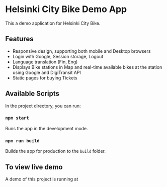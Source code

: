 # Helsinki City Bike Demo App

This a demo application for Helsinki City Bike.

## Features

-  Responsive design, supporting both mobile and Desktop browsers
-  Login with Google, Session storage, Logout
-  Language translation (Fin, Eng)
-  Displays Bike stations in Map and real-time available bikes at the station using Google and DigiTransit API
-  Static pages for buying Tickets

## Available Scripts

In the project directory, you can run:

### `npm start`

Runs the app in the development mode.

### `npm run build`

Builds the app for production to the `build` folder.

## To view live demo

A demo of this project is running at 
